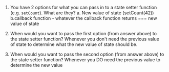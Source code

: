 1. You have 2 options for what you can pass in to a
   state setter function (e.g. `setCount`). What are they?
   a. New value of state (setCount(42))
   b.callback function - whatever the callback function returns === new value of state


2. When would you want to pass the first option (from answer
   above) to the state setter function?
Whenever you don't need the previous value of state to determine what the new value of state should be.


3. When would you want to pass the second option (from answer
   above) to the state setter function?
   Whenever you DO need the previous value to determine the new value